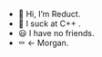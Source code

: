 - 👋 Hi, I’m Reduct.
- 🥱 I suck at C++ .
- 😃 I have no friends.
- ⚰️ <- Morgan.

<!---
ReductX/ReductX is a ✨ special ✨ repository because its `README.md` (this file) appears on your GitHub profile.
You can click the Preview link to take a look at your changes.
--->
